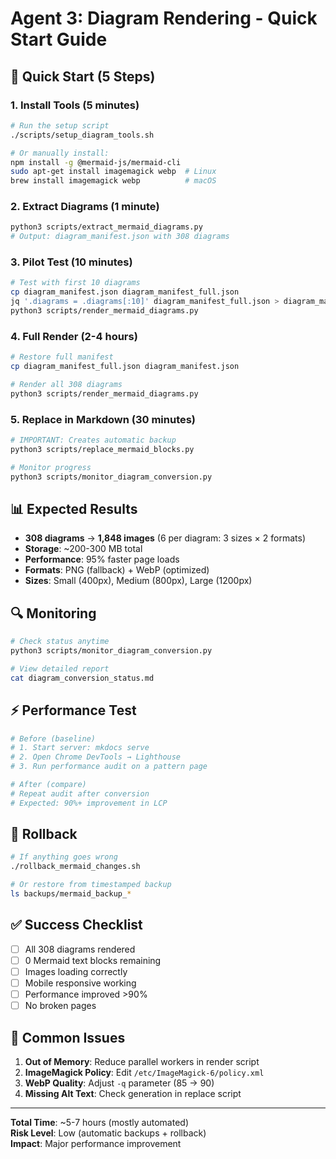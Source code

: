 # Agent 3: Diagram Rendering - Quick Start Guide

## 🚀 Quick Start (5 Steps)

### 1. Install Tools (5 minutes)
```bash
# Run the setup script
./scripts/setup_diagram_tools.sh

# Or manually install:
npm install -g @mermaid-js/mermaid-cli
sudo apt-get install imagemagick webp  # Linux
brew install imagemagick webp          # macOS
```

### 2. Extract Diagrams (1 minute)
```bash
python3 scripts/extract_mermaid_diagrams.py
# Output: diagram_manifest.json with 308 diagrams
```

### 3. Pilot Test (10 minutes)
```bash
# Test with first 10 diagrams
cp diagram_manifest.json diagram_manifest_full.json
jq '.diagrams = .diagrams[:10]' diagram_manifest_full.json > diagram_manifest.json
python3 scripts/render_mermaid_diagrams.py
```

### 4. Full Render (2-4 hours)
```bash
# Restore full manifest
cp diagram_manifest_full.json diagram_manifest.json

# Render all 308 diagrams
python3 scripts/render_mermaid_diagrams.py
```

### 5. Replace in Markdown (30 minutes)
```bash
# IMPORTANT: Creates automatic backup
python3 scripts/replace_mermaid_blocks.py

# Monitor progress
python3 scripts/monitor_diagram_conversion.py
```

## 📊 Expected Results

- **308 diagrams** → **1,848 images** (6 per diagram: 3 sizes × 2 formats)
- **Storage**: ~200-300 MB total
- **Performance**: 95% faster page loads
- **Formats**: PNG (fallback) + WebP (optimized)
- **Sizes**: Small (400px), Medium (800px), Large (1200px)

## 🔍 Monitoring

```bash
# Check status anytime
python3 scripts/monitor_diagram_conversion.py

# View detailed report
cat diagram_conversion_status.md
```

## ⚡ Performance Test

```bash
# Before (baseline)
# 1. Start server: mkdocs serve
# 2. Open Chrome DevTools → Lighthouse
# 3. Run performance audit on a pattern page

# After (compare)
# Repeat audit after conversion
# Expected: 90%+ improvement in LCP
```

## 🔄 Rollback

```bash
# If anything goes wrong
./rollback_mermaid_changes.sh

# Or restore from timestamped backup
ls backups/mermaid_backup_*
```

## ✅ Success Checklist

- [ ] All 308 diagrams rendered
- [ ] 0 Mermaid text blocks remaining
- [ ] Images loading correctly
- [ ] Mobile responsive working
- [ ] Performance improved >90%
- [ ] No broken pages

## 🚨 Common Issues

1. **Out of Memory**: Reduce parallel workers in render script
2. **ImageMagick Policy**: Edit `/etc/ImageMagick-6/policy.xml`
3. **WebP Quality**: Adjust `-q` parameter (85 → 90)
4. **Missing Alt Text**: Check generation in replace script

---

**Total Time**: ~5-7 hours (mostly automated)  
**Risk Level**: Low (automatic backups + rollback)  
**Impact**: Major performance improvement